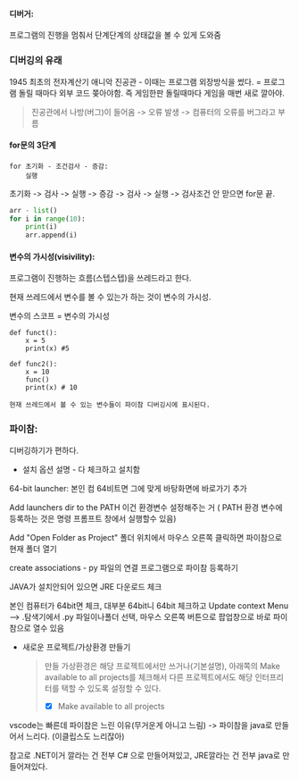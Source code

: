 #### 디버거: 

프로그램의 진행을 멈춰서 단계단계의 상태값을 볼 수 있게 도와줌



### 디버깅의 유래

1945 최초의 전자계산기 애니악 진공관 - 이때는 프로그램 외장방식을 썼다. = 프로그램 돌릴 때마다 외부 코드 쫒아야함. 즉 게임한판 돌릴때마다 게임을 매번 새로 깔아야.

> 진공관에서 나방(버그)이 들어옴 -> 오류 발생 -> 컴퓨터의 오류를 버그라고 부름



#### for문의 3단계

```
for 초기화 - 조건검사 - 증감:  
	실행 
```

초기화 -> 검사 -> 실행 -> 증감 -> 검사 -> 실행 -> 검사조건 안 맏으면 for문 끝.



```python
arr - list()
for i in range(10):  
	print(i)  
	arr.append(i)
```



#### 변수의 가시성(visivility): 

프로그램이 진행하는 흐름(스텝스텝)을 쓰레드라고 한다. 

현재 쓰레드에서 변수를 볼 수 있는가 하는 것이 변수의 가시성.

변수의 스코프 = 변수의 가시성

```
def funct():  
	x = 5  
	print(x) #5
	
def func2():  
	x = 10  
	func()  
	print(x) # 10
	
현재 쓰레드에서 볼 수 있는 변수들이 파이참 디버깅시에 표시된다.
```





### 파이참: 

디버깅하기가 편하다.



* 설치 옵션 설명 - 다 체크하고 설치함

64-bit launcher: 본인 컴 64비트면 그에 맞게 바탕화면에 바로가기 추가 

Add launchers dir to the PATH 이건 환경변수 설정해주는 거 ( PATH 환경 변수에 등록하는 것은 명령 프롬프트 창에서 실행할수 있음)

Add "Open Folder as Project" 폴더 위치에서 마우스 오른쪽 클릭하면 파이참으로 현재 폴더 열기

create associations - py 파일의 연결 프로그램으로 파이참 등록하기

JAVA가 설치안되어 있으면 JRE 다운로드 체크

본인 컴퓨터가 64bit면 체크, 대부분 64bit니 64bit 체크하고 Update context Menu --> .탐색기에서 .py 파일이나폴더 선택, 마우스 오른쪽 버튼으로 팝업창으로 바로 파이참으로 열수 있음 



* 새로운 프로젝트/가상환경 만들기

  > 만들 가상환경은 해당 프로젝트에서만 쓰거나(기본설명), 아래쪽의 Make available to all projects를 체크해서 다른 프로젝트에서도 해당 인터프리터를 택할 수 있도록 설정할 수 있다.
  >
  > - [x] Make available to all projects



vscode는 빠른데 파이참은 느린 이유(무거운게 아니고 느림) -> 파이참을 java로 만들어서 느리다. (이클립스도 느리잖아)

참고로 .NET이거 깔라는 건 전부 C# 으로 만들어져있고, JRE깔라는 건 전부 java로 만들어져있다.